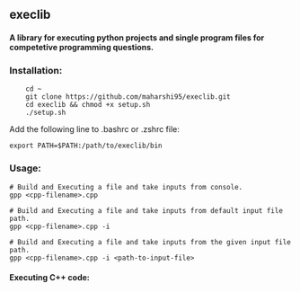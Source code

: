 execlib
--

#### A library for executing python projects and single program files for competetive programming questions.

### Installation:
```
    cd ~
    git clone https://github.com/maharshi95/execlib.git
    cd execlib && chmod +x setup.sh
    ./setup.sh
```

Add the following line to .bashrc or .zshrc file:
```
export PATH=$PATH:/path/to/execlib/bin
```

### Usage:
```
# Build and Executing a file and take inputs from console.
gpp <cpp-filename>.cpp        

# Build and Executing a file and take inputs from default input file path.
gpp <cpp-filename>.cpp -i     

# Build and Executing a file and take inputs from the given input file path.
gpp <cpp-filename>.cpp -i <path-to-input-file>
```
#### Executing C++ code:

